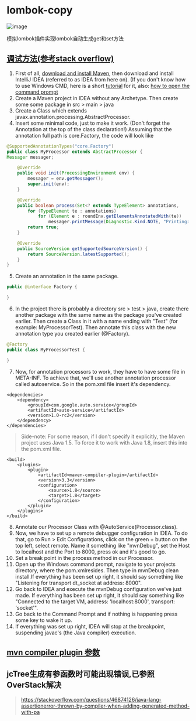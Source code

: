 # lombok-copy
![image](https://img.shields.io/badge/jdk-v1.8-brightgreen.svg)

模拟lombok插件实现lombok自动生成get和set方法

## [调试方法(参考stack overflow)](https://stackoverflow.com/questions/31345893/debug-java-annotation-processors-using-intellij-and-maven)
1. First of all, [download and install Maven](https://maven.apache.org/download.cgi), then download and install IntelliJ IDEA (referred to as IDEA from here on). 
(If you don't know how to use Windows CMD, here is a short [tutorial](http://www.7tutorials.com/command-prompt-how-use-basic-commands) for it, also: [how to open the command prompt](http://www.7tutorials.com/7-ways-launch-command-prompt-windows-7-windows-8)
2. Create a Maven project in IDEA without any Archetype. Then create some some package in src > main > java
3. Create a Class which extends javax.annotation.processing.AbstractProcessor.
4. Insert some minimal code, just to make it work. (Don't forget the Annotation at the top of the class declaration!)
Assuming that the annotation full path is core.Factory, the code will look like
```java
@SupportedAnnotationTypes("core.Factory")
public class MyProcessor extends AbstractProcessor {
Messager messager;

    @Override
    public void init(ProcessingEnvironment env) {
        messager = env.getMessager();
        super.init(env);
    }

    @Override
    public boolean process(Set<? extends TypeElement> annotations,       RoundEnvironment roundEnv) {
        for (TypeElement te : annotations)
            for (Element e : roundEnv.getElementsAnnotatedWith(te))
                messager.printMessage(Diagnostic.Kind.NOTE, "Printing: " +   e.toString());
        return true;
    }

    @Override
    public SourceVersion getSupportedSourceVersion() {
        return SourceVersion.latestSupported();
    }
}
```
5. Create an annotation in the same package.
```java
public @interface Factory {

}
```
6. In the project there is probably a directory src > test > java, create there another package with the same name as the package you've created earlier. Then create a Class in it with a name ending with "Test" (for example: MyProcessorTest). Then annotate this class with the new annotation type you created earlier (@Factory).
```java
@Factory
public class MyProcessorTest {

}
```
7. Now, for annotation processors to work, they have to have some file in META-INF. To achieve that, we'll use another annotation processor called autoservice. So in the pom.xml file insert it's dependency.
```
<dependencies>
    <dependency>
        <groupId>com.google.auto.service</groupId>
        <artifactId>auto-service</artifactId>
        <version>1.0-rc2</version>
    </dependency>
</dependencies>
```
> Side-note: For some reason, if I don't specify it explicitly, the Maven project uses Java 1.5. To force it to work with Java 1.8, insert this into the pom.xml file.
```
<build>
    <plugins>
        <plugin>
            <artifactId>maven-compiler-plugin</artifactId>
            <version>3.3</version>
            <configuration>
                <source>1.8</source>
                <target>1.8</target>
            </configuration>
        </plugin>
    </plugins>
</build>
```
8. Annotate our Processor Class with @AutoService(Processor.class).
9. Now, we have to set up a remote debugger configuration in IDEA. To do that, go to Run > Edit Configurations, click on the green + button on the top left, select remote. Name it something like "mvnDebug", set the Host to localhost and the Port to 8000, press ok and it's good to go.
10. Set a break point in the process method in our Processor.
11. Open up the Windows command prompt, navigate to your projects directory, where the pom.xmlresides. Then type in mvnDebug clean install.If everything has been set up right, it should say something like "Listening for transport dt_socket at address: 8000".
12. Go back to IDEA and execute the mvnDebug configuration we've just made. If everything has been set up right, it should say something like "Connected to the target VM, address: 'localhost:8000', transport: 'socket'".
13. Go back to the Command Prompt and if nothing is happening press some key to wake it up.
14. If everything was set up right, IDEA will stop at the breakpoint, suspending javac's (the Java compiler) execution.

## [mvn compiler plugin 参数](http://maven.apache.org/plugins/maven-compiler-plugin/compile-mojo.html#forceJavacCompilerUse) 

## jcTree生成有参函数时可能出现错误,已参照OverStack解决
>https://stackoverflow.com/questions/46874126/java-lang-assertionerror-thrown-by-compiler-when-adding-generated-method-with-pa